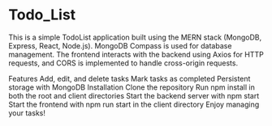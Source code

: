 # Todo_List

This is a simple TodoList application built using the MERN stack (MongoDB, Express, React, Node.js). MongoDB Compass is used for database management. The frontend interacts with the backend using Axios for HTTP requests, and CORS is implemented to handle cross-origin requests.

Features
Add, edit, and delete tasks
Mark tasks as completed
Persistent storage with MongoDB
Installation
Clone the repository
Run npm install in both the root and client directories
Start the backend server with npm start
Start the frontend with npm run start in the client directory
Enjoy managing your tasks!
